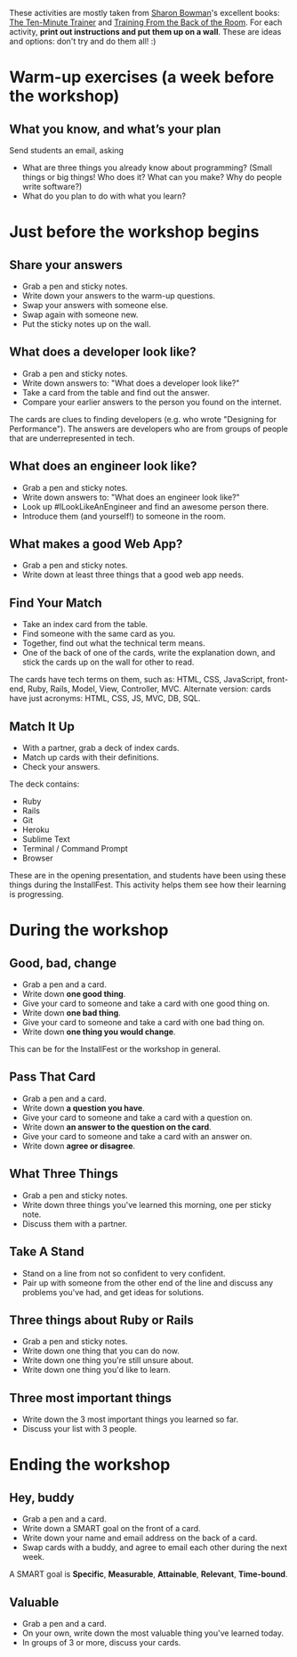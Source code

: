 These activities are mostly taken from [Sharon Bowman](http://bowperson.com/)'s excellent books: [The Ten-Minute Trainer](http://www.amazon.com/Ten-Minute-Trainer-Teach-Quick-Stick/dp/0787974420/) and [Training From the Back of the Room](http://www.amazon.com/Training-Back-Room-Aside-Learn/dp/0787996629/). For each activity, **print out instructions and put them up on a wall**. These are ideas and options: don't try and do them all! :)

# <a name="warm-upexercises"></a> Warm-up exercises (a week before the workshop)

## <a name="whatyouknowandwhatsyourplan"></a> What you know, and what’s your plan

Send students an email, asking

* What are three things you already know about programming? (Small things or big things! Who does it? What can you make? Why do people write software?)
* What do you plan to do with what you learn?

# <a name="justbeforetheworkshopbegins"></a> Just before the workshop begins

## <a name="shareyouranswers"></a> Share your answers

* Grab a pen and sticky notes.
* Write down your answers to the warm-up questions.
* Swap your answers with someone else.
* Swap again with someone new.
* Put the sticky notes up on the wall.


## <a name="whatdoesadeveloperlooklike"></a> What does a developer look like?

* Grab a pen and sticky notes.
* Write down answers to: "What does a developer look like?"
* Take a card from the table and find out the answer.
* Compare your earlier answers to the person you found on the internet.

The cards are clues to finding developers (e.g. who wrote "Designing for Performance"). The answers are developers who are from groups of people that are underrepresented in tech.

## <a name="whatdoesanengineerlooklike"></a> What does an engineer look like?

* Grab a pen and sticky notes.
* Write down answers to: "What does an engineer look like?"
* Look up #ILookLikeAnEngineer and find an awesome person there.
* Introduce them (and yourself!) to someone in the room.

## <a name="whatmakesagoodwebapp"></a> What makes a good Web App?

* Grab a pen and sticky notes.
* Write down at least three things that a good web app needs.

## <a name="findyourmatch"></a> Find Your Match

* Take an index card from the table.
* Find someone with the same card as you.
* Together, find out what the technical term means.
* One of the back of one of the cards, write the explanation down, and stick the cards up on the wall for other to read.

The cards have tech terms on them, such as: HTML, CSS, JavaScript, front-end, Ruby, Rails, Model, View, Controller, MVC. Alternate version: cards have just acronyms: HTML, CSS, JS, MVC, DB, SQL.

## <a name="matchitup"></a> Match It Up

* With a partner, grab a deck of index cards.
* Match up cards with their definitions.
* Check your answers.

The deck contains:

* Ruby
* Rails
* Git
* Heroku
* Sublime Text
* Terminal / Command Prompt
* Browser

These are in the opening presentation, and students have been using these things during the InstallFest. This activity helps them see how their learning is progressing.

# <a name="duringtheworkshop"></a> During the workshop

## <a name="goodbadchange"></a> Good, bad, change

* Grab a pen and a card.
* Write down **one good thing**.
* Give your card to someone and take a card with one good thing on.
* Write down **one bad thing**.
* Give your card to someone and take a card with one bad thing on.
* Write down **one thing you would change**.

This can be for the InstallFest or the workshop in general.

## <a name="passthatcard"></a> Pass That Card

* Grab a pen and a card.
* Write down **a question you have**.
* Give your card to someone and take a card with a question on.
* Write down **an answer to the question on the card**.
* Give your card to someone and take a card with an answer on.
* Write down **agree or disagree**.

## <a name="whatthreethings"></a> What Three Things

* Grab a pen and sticky notes.
* Write down three things you've learned this morning, one per sticky note.
* Discuss them with a partner.

## <a name="takeastand"></a> Take A Stand

* Stand on a line from not so confident to very confident.
* Pair up with someone from the other end of the line and discuss any problems you've had, and get ideas for solutions.

## <a name="threethingsaboutrubyorrails"></a> Three things about Ruby or Rails

* Grab a pen and sticky notes.
* Write down one thing that you can do now.
* Write down one thing you're still unsure about.
* Write down one thing you'd like to learn.

## <a name="three-most-important-things"></a> Three most important things

* Write down the 3 most important things you learned so far.
* Discuss your list with 3 people.

# <a name="endingtheworkshop"></a> Ending the workshop

## <a name="heybuddy"></a> Hey, buddy

* Grab a pen and a card.
* Write down a SMART goal on the front of a card.
* Write down your name and email address on the back of a card.
* Swap cards with a buddy, and agree to email each other during the next week.

A SMART goal is **Specific**, **Measurable**, **Attainable**, **Relevant**, **Time-bound**.

## <a name="valuable"></a> Valuable

* Grab a pen and a card.
* On your own, write down the most valuable thing you've learned today.
* In groups of 3 or more, discuss your cards.
